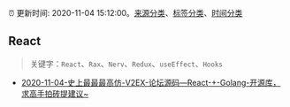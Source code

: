 :alarm_clock: 更新时间: 2020-11-04 15:12:00。[来源分类](../README.md)、[标签分类](../TAGS.md)、[时间分类](../TIMELINE.md)

## React


> 关键字：`React`、`Rax`、`Nerv`、`Redux`、`useEffect`、`Hooks`



- [2020-11-04-史上最最最高仿-V2EX-论坛源码—React-+-Golang-开源库，求高手拍砖提建议~](https://www.v2ex.com/t/721844) 